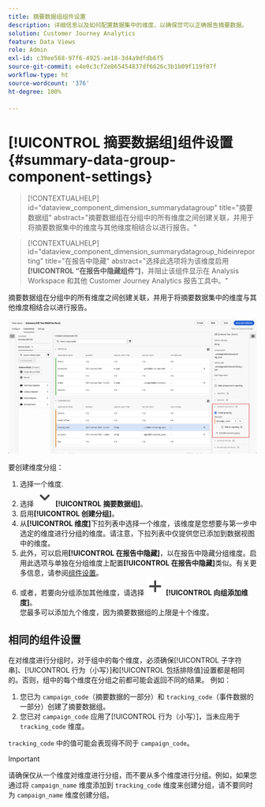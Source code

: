 ```yaml
---
title: 摘要数据组组件设置
description: 详细信息以及如何配置数据集中的维度，以确保您可以正确报告摘要数据。
solution: Customer Journey Analytics
feature: Data Views
role: Admin
exl-id: c39ee568-97f6-4925-ae18-3d4a9dfdb6f5
source-git-commit: e4e0c3cf2e865454837df6626c3b1b09f119f07f
workflow-type: ht
source-wordcount: '376'
ht-degree: 100%

---
```


# [!UICONTROL 摘要数据组]组件设置 {#summary-data-group-component-settings}

<!-- markdownlint-disable MD034 -->

>[!CONTEXTUALHELP]
>id="dataview_component_dimension_summarydatagroup"
>title="摘要数据组"
>abstract="摘要数据组在分组中的所有维度之间创建关联，并用于将摘要数据集中的维度与其他维度相结合以进行报告。"

<!-- markdownlint-enable MD034 -->

<!-- markdownlint-disable MD034 -->

>[!CONTEXTUALHELP]
>id="dataview_component_dimension_summarydatagroup_hideinreporting"
>title="在报告中隐藏"
>abstract="选择此选项将为该维度启用&#x200B;**[!UICONTROL “在报告中隐藏组件”]**，并阻止该组件显示在 Analysis Workspace 和其他 Customer Journey Analytics 报告工具中。"

<!-- markdownlint-enable MD034 -->



摘要数据组在分组中的所有维度之间创建关联，并用于将摘要数据集中的维度与其他维度相结合以进行报告。

![摘要数据组组件设置](/help/data-views/assets/summary-data-group.png)

要创建维度分组：

1. 选择一个维度.
1. 选择 ![ChevronDown](/help/assets/icons/ChevronDown.svg) **[!UICONTROL 摘要数据组]**。
1. 启用&#x200B;**[!UICONTROL 创建分组]**。
1. 从&#x200B;**[!UICONTROL 维度]**&#x200B;下拉列表中选择一个维度，该维度是您想要与第一步中选定的维度进行分组的维度。请注意，下拉列表中仅提供您已添加到数据视图中的维度。
1. 此外，可以启用&#x200B;**[!UICONTROL 在报告中隐藏]**，以在报告中隐藏分组维度。启用此选项与单独在分组维度上配置&#x200B;**[!UICONTROL 在报告中隐藏]**&#x200B;类似。有关更多信息，请参阅[组件设置](overview.md)。
1. 或者，若要向分组添加其他维度，请选择 ![添加](/help/assets/icons/Add.svg) **[!UICONTROL 向组添加维度]**。<br/>您最多可以添加九个维度，因为摘要数据组的上限是十个维度。

## 相同的组件设置 

在对维度进行分组时，对于组中的每个维度，必须确保[!UICONTROL 子字符串]、[!UICONTROL 行为（小写）]和[!UICONTROL 包括排除值]设置都是相同的。否则，组中的每个维度在分组之前都可能会返回不同的结果。
例如：

1. 您已为 `campaign_code`（摘要数据的一部分）和 `tracking_code`（事件数据的一部分）创建了摘要数据组。
1. 您已对 `campaign_code` 应用了[!UICONTROL 行为（小写）]，当未应用于 `tracking_code` 维度。

`tracking_code` 中的值可能会表现得不同于 `campaign_code`。

>[!IMPORTANT]
>
>请确保仅从一个维度对维度进行分组，而不要从多个维度进行分组。例如，如果您通过将 `campaign_name` 维度添加到 `tracking_code` 维度来创建分组，请不要同时为 `campaign_name` 维度创建分组。
>
